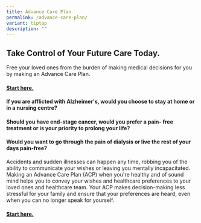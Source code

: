 ```yaml
---
title: Advance Care Plan
permalink: /advance-care-plan/
variant: tiptap
description: ""
---
```

<h2><strong>Take Control of Your Future Care Today.</strong></h2>
<p>Free your loved ones from the burden of making medical decisions for you
by making an Advance Care Plan.</p>
<h4><a href="www.google.com" rel="noopener nofollow" target="_blank">Start here.</a></h4>
<h4>If you are afflicted with Alzheimer's, would you choose to stay at home or in a nursing centre?</h4>
<h4>Should you have end-stage cancer, would you prefer a pain- free treatment or is your priority to prolong your life?</h4>
<h4>Would you want to go through the pain of dialysis or live the rest of your days pain-free?</h4>
<p>Accidents and sudden illnesses can happen any time, robbing you of the
ability to communicate your wishes or leaving you mentally incapacitated.
Making an Advance Care Plan (ACP) when you're healthy and of sound mind
helps you to convey your wishes and healthcare preferences to your loved
ones and healthcare team. Your ACP makes decision-making less stressful
for your family and ensure that your preferences are heard, even when you
can no longer speak for yourself.</p>
<h4><a href="www.google.com" rel="noopener nofollow" target="_blank">Start here.</a></h4>
<p></p>